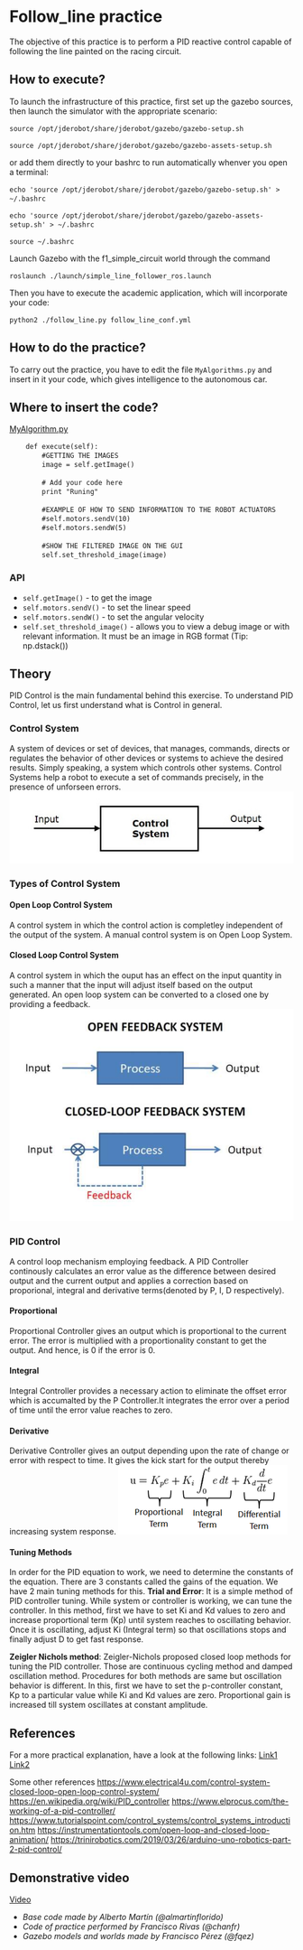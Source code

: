 # Follow_line practice
The objective of this practice is to perform a PID reactive control capable of following the line painted on the racing circuit.

## How to execute?
To launch the infrastructure of this practice, first set up the gazebo sources, then launch the simulator with the appropriate scenario:


```
source /opt/jderobot/share/jderobot/gazebo/gazebo-setup.sh
```

```
source /opt/jderobot/share/jderobot/gazebo/gazebo-assets-setup.sh
```

or add them directly to your bashrc to run automatically whenver you open a terminal:

```
echo 'source /opt/jderobot/share/jderobot/gazebo/gazebo-setup.sh' > ~/.bashrc
```

```
echo 'source /opt/jderobot/share/jderobot/gazebo/gazebo-assets-setup.sh' > ~/.bashrc
```

```
source ~/.bashrc
```

Launch Gazebo with the f1_simple_circuit world through the command 

```
roslaunch ./launch/simple_line_follower_ros.launch
```


Then you have to execute the academic application, which will incorporate your code:
```
python2 ./follow_line.py follow_line_conf.yml
```

## How to do the practice?
To carry out the practice, you have to edit the file `MyAlgorithms.py` and insert in it your code, which gives intelligence to the autonomous car.

## Where to insert the code?
[MyAlgorithm.py](MyAlgorithm.py#L87)
```
    def execute(self):
        #GETTING THE IMAGES
        image = self.getImage()

        # Add your code here
        print "Runing"

        #EXAMPLE OF HOW TO SEND INFORMATION TO THE ROBOT ACTUATORS
        #self.motors.sendV(10)
        #self.motors.sendW(5)

        #SHOW THE FILTERED IMAGE ON THE GUI
        self.set_threshold_image(image)
```

### API
* `self.getImage()` - to get the image 
* `self.motors.sendV()` - to set the linear speed
* `self.motors.sendW()` - to set the angular velocity
* `self.set_threshold_image()` - allows you to view a debug image or with relevant information. It must be an image in RGB format (Tip: np.dstack())

## Theory
PID Control is the main fundamental behind this exercise. To understand PID Control, let us first understand what is Control in general.

### Control System
A system of devices or set of devices, that manages, commands, directs or regulates the behavior of other devices or systems to achieve the desired results. Simply speaking, a system which controls other systems. Control Systems help a robot to execute a set of commands precisely, in the presence of unforseen errors.
![Control System](./../../docs/assets/images/exercises/follow_line/Theory/ControlSystems.jpg)

### Types of Control System
#### Open Loop Control System
A control system in which the control action is completley independent of the output of the system. A manual control system is on Open Loop System.

#### Closed Loop Control System
A control system in which the ouput has an effect on the input quantity in such a manner that the input will adjust itself based on the output generated. An open loop system can be converted to a closed one by providing a feedback.
![Types of Control Systems](./../../docs/assets/images/exercises/follow_line/Theory/TypesofControlSystems.jpg)

### PID Control
A control loop mechanism employing feedback. A PID Controller continously calculates an error value as the difference between desired output and the current output and applies a correction based on proporional, integral and derivative terms(denoted by P, I, D respectively).

#### Proportional
Proportional Controller gives an output which is proportional to the current error. The error is multiplied with a proportionality constant to get the output. And hence, is 0 if the error is 0.
#### Integral
Integral Controller provides a necessary action to eliminate the offset error which is accumalted by the P Controller.It integrates the error over a period of time until the error value reaches to zero.
#### Derivative
Derivative Controller gives an output depending upon the rate of change or error with respect to time. It gives the kick start for the output thereby increasing system response.
![PID Control Equation](./../../docs/assets/images/exercises/follow_line/Theory/PID.png)

#### Tuning Methods
In order for the PID equation to work, we need to determine the constants of the equation. There are 3 constants called the gains of the equation. We have 2 main tuning methods for this.
**Trial and Error**: It is a simple method of PID controller tuning. While system or controller is working, we can tune the controller. In this method, first we have to set Ki and Kd values to zero and increase proportional term (Kp) until system reaches to oscillating behavior. Once it is oscillating, adjust Ki (Integral term) so that oscillations stops and finally adjust D to get fast response.

**Zeigler Nichols method**: Zeigler-Nichols proposed closed loop methods for tuning the PID controller. Those are continuous cycling method and damped oscillation method. Procedures for both methods are same but oscillation behavior is different. In this, first we have to set the p-controller constant, Kp to a particular value while Ki and Kd values are zero. Proportional gain is increased till system oscillates at constant amplitude.

## References
For a more practical explanation, have a look at the following links:
[Link1](https://accautomation.ca/tag/pid-control-car-analogy/)
[Link2](https://www.youtube.com/watch?v=UR0hOmjaHp0)

Some other references
https://www.electrical4u.com/control-system-closed-loop-open-loop-control-system/
https://en.wikipedia.org/wiki/PID_controller
https://www.elprocus.com/the-working-of-a-pid-controller/
https://www.tutorialspoint.com/control_systems/control_systems_introduction.htm
https://instrumentationtools.com/open-loop-and-closed-loop-animation/
https://trinirobotics.com/2019/03/26/arduino-uno-robotics-part-2-pid-control/

## Demonstrative video
[Video](https://www.youtube.com/watch?v=eNuSQN9egpA)

* *Base code made by Alberto Martín (@almartinflorido)*
* *Code of practice performed by Francisco Rivas (@chanfr)*
* *Gazebo models and worlds made by Francisco Pérez (@fqez)*
